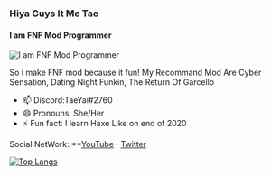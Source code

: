 ### Hiya Guys It Me Tae
#### I am FNF Mod Programmer
![I am FNF Mod Programmer](https://github.com/TaeYai/TaeYai/blob/main/github.png?raw=true)


So i make FNF mod because it fun!
My Recommand Mod Are Cyber Sensation, Dating Night Funkin, The Return Of Garcello


- 📫 Discord:TaeYai#2760 
- 😄 Pronouns: She/Her 
- ⚡ Fun fact: I learn Haxe Like on end of 2020 




Social NetWork: **[YouTube](https://www.youtube.com/c/TaeYai/) ⋅ [Twitter](https://twitter.com/Taeyai_)

[![Top Langs](https://github-readme-stats.vercel.app/api/top-langs/?username=TaeYai)](https://github.com/anuraghazra/github-readme-stats)
